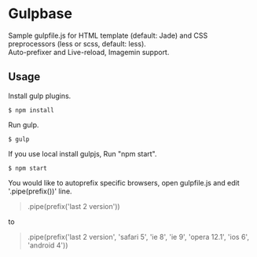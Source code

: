 # Gulpbase

Sample gulpfile.js for HTML template (default: Jade) and CSS preprocessors (less or scss, default: less).   
Auto-prefixer and Live-reload, Imagemin support.

## Usage

Install gulp plugins.

	$ npm install

Run gulp.

	$ gulp

If you use local install gulpjs, Run "npm start".

	$ npm start

You would like to autoprefix specific browsers, open gulpfile.js and edit '.pipe(prefix())' line.

> .pipe(prefix('last 2 version'))

to

> .pipe(prefix('last 2 version', 'safari 5', 'ie 8', 'ie 9', 'opera 12.1', 'ios 6', 'android 4'))
